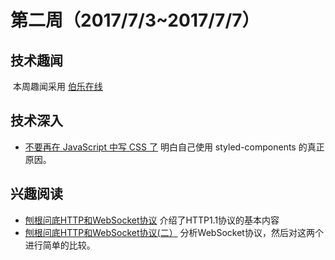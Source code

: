 # 第二周（2017/7/3~2017/7/7）

## 技术趣闻

  本周趣闻采用 [伯乐在线](http://top.jobbole.com/?sort=latest)

## 技术深入

- [不要再在 JavaScript 中写 CSS 了](http://web.jobbole.com/91506/) 明白自己使用 styled-components 的真正原因。



## 兴趣阅读

- [刨根问底HTTP和WebSocket协议](http://www.jianshu.com/p/0e5b946880b4) 介绍了HTTP1.1协议的基本内容
- [刨根问底HTTP和WebSocket协议(二）](http://www.jianshu.com/p/f666da1b1835) 分析WebSocket协议，然后对这两个进行简单的比较。



